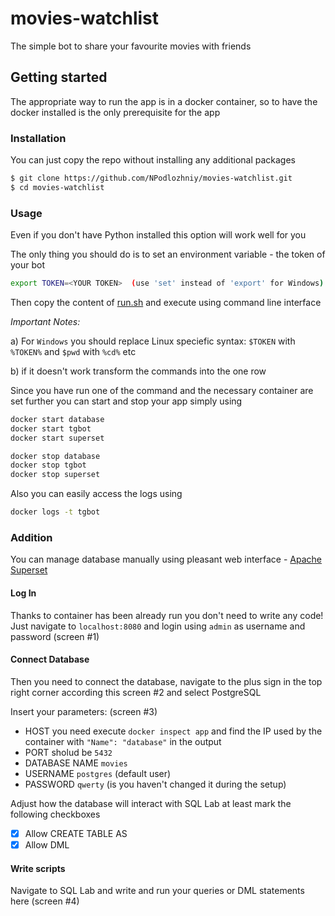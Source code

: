 # movies-watchlist
The simple bot to share your favourite movies with friends

## Getting started

The appropriate way to run the app is in a docker container, so to have the docker installed is the only prerequisite for the app

### Installation

You can just copy the repo without installing any additional packages

```bash
$ git clone https://github.com/NPodlozhniy/movies-watchlist.git
$ cd movies-watchlist
```

### Usage

Even if you don't have Python installed this option will work well for you

The only thing you should do is to set an environment variable - the token of your bot
``` bash
export TOKEN=<YOUR TOKEN>  (use 'set' instead of 'export' for Windows)
```

Then copy the content of [run.sh](https://github.com/NPodlozhniy/movies-watchlist/blob/master/run.sh) and execute using command line interface

_Important Notes:_

a) For `Windows` you should replace Linux speciefic syntax: `$TOKEN` with `%TOKEN%` and `$pwd` with `%cd%` etc

b) if it doesn't work transform the commands into the one row


Since you have run one of the command and the necessary container are set further you can start and stop your app simply using
``` bash
docker start database
docker start tgbot
docker start superset

docker stop database
docker stop tgbot
docker stop superset
```
Also you can easily access the logs using 
``` bash
docker logs -t tgbot
```

### Addition

You can manage database manually using pleasant web interface - [Apache Superset](https://hub.docker.com/r/apache/superset)

#### Log In

Thanks to container has been already run you don't need to write any code!
Just navigate to `localhost:8080` and login using `admin` as username and password (screen #1)

#### Connect Database

Then you need to connect the database, navigate to the plus sign in the top right corner according this screen #2 and select PostgreSQL

Insert your parameters: (screen #3)
 - HOST you need execute `docker inspect app` and find the IP used by the container with `"Name": "database"` in the output
 - PORT sholud be `5432`
 - DATABASE NAME `movies`
 - USERNAME `postgres` (default user)
 - PASSWORD `qwerty` (is you haven't changed it during the setup)

Adjust how the database will interact with SQL Lab at least mark the following checkboxes
 - [x] Allow CREATE TABLE AS
 - [x] Allow DML

#### Write scripts

Navigate to SQL Lab and write and run your queries or DML statements here (screen #4)
